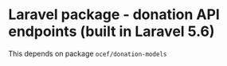 # Laravel package - donation API endpoints (built in Laravel 5.6)

This depends on package `ocef/donation-models`
